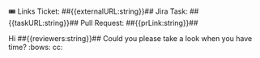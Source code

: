 🎟️ Links
Ticket: ##{{externalURL:string}}##
Jira Task: ##{{taskURL:string}}##
Pull Request: ##{{prLink:string}}##

Hi ##{{reviewers:string}}## Could you please take a look when you have time? :bows:
cc: 
